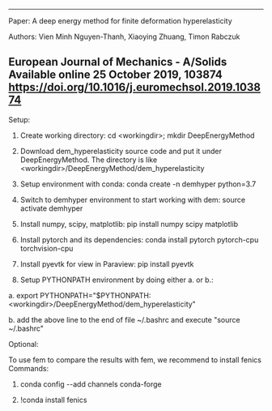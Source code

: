 --------------------------------------------------------------------
Paper: 
A deep energy method for finite deformation hyperelasticity

Authors: Vien Minh Nguyen-Thanh, Xiaoying Zhuang, Timon Rabczuk

European Journal of Mechanics - A/Solids
Available online 25 October 2019, 103874
https://doi.org/10.1016/j.euromechsol.2019.103874
--------------------------------------------------------------------
Setup:
1. Create working directory: cd \<workingdir\>; mkdir DeepEnergyMethod

2. Download dem_hyperelasticity source code and put it under DeepEnergyMethod.
The directory is like \<workingdir\>/DeepEnergyMethod/dem_hyperelasticity

3. Setup environment with conda: conda create -n demhyper python=3.7

4. Switch to demhyper environment to start working with dem: source activate demhyper

5. Install numpy, scipy, matplotlib: pip install numpy scipy matplotlib

6. Install pytorch and its dependencies: conda install pytorch pytorch-cpu torchvision-cpu

7. Install pyevtk for view in Paraview: pip install pyevtk

8. Setup PYTHONPATH environment by doing either a. or b.: 

a. export PYTHONPATH="$PYTHONPATH:\<workingdir\>/DeepEnergyMethod/dem_hyperelasticity"
  
b. add the above line to the end of file ~/.bashrc and execute "source ~/.bashrc"

Optional:

To use fem to compare the results with fem, we recommend to install fenics
Commands:
1. conda config --add channels conda-forge

2. !conda install fenics
